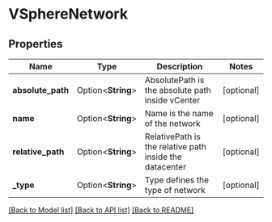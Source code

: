 # VSphereNetwork

## Properties

Name | Type | Description | Notes
------------ | ------------- | ------------- | -------------
**absolute_path** | Option<**String**> | AbsolutePath is the absolute path inside vCenter | [optional]
**name** | Option<**String**> | Name is the name of the network | [optional]
**relative_path** | Option<**String**> | RelativePath is the relative path inside the datacenter | [optional]
**_type** | Option<**String**> | Type defines the type of network | [optional]

[[Back to Model list]](../README.md#documentation-for-models) [[Back to API list]](../README.md#documentation-for-api-endpoints) [[Back to README]](../README.md)


